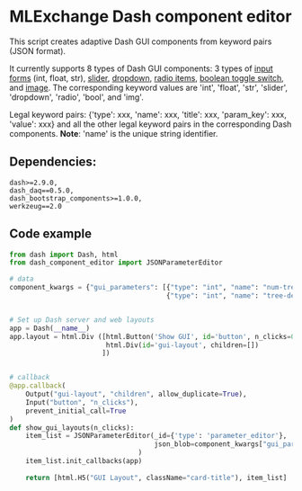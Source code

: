 # MLExchange Dash component editor
This script creates adaptive Dash GUI components from keyword pairs (JSON format).

It currently supports 8 types of Dash GUI components: 3 types of [input forms](https://dash-bootstrap-components.opensource.faculty.ai/docs/components/input/) (int, float, str), [slider](https://dash.plotly.com/dash-core-components/slider), [dropdown](https://dash.plotly.com/dash-core-components/dropdown), [radio items](https://dash.plotly.com/dash-core-components/radioitems), [boolean toggle switch](https://dash.plotly.com/dash-daq/toggleswitch), and [image](https://dash.plotly.com/dash-html-components/img). The corresponding keyword values are 'int', 'float', 'str', 'slider', 'dropdown', 'radio', 'bool', and 'img'.

Legal keyword pairs: {'type': xxx, 'name': xxx, 'title': xxx, 'param_key': xxx, 'value': xxx} and all the other legal keyword pairs in the corresponding Dash components. **Note**: 'name' is the unique string identifier.



## Dependencies:

```
dash>=2.9.0,
dash_daq==0.5.0,
dash_bootstrap_components>=1.0.0,
werkzeug==2.0
```


## Code example

```python
from dash import Dash, html
from dash_component_editor import JSONParameterEditor

# data
component_kwargs = {"gui_parameters": [{"type": "int", "name": "num-tree", "title": "Number of Trees", "param_key": "n_estimators", "value": "30"}, 
                                       {"type": "int", "name": "tree-depth", "title": "Tree Depth", "param_key": "max_depth", "value": "8"}]}


# Set up Dash server and web layouts
app = Dash(__name__)
app.layout = html.Div ([html.Button('Show GUI', id='button', n_clicks=0),
                        html.Div(id='gui-layout', children=[])
                       ])


# callback 
@app.callback(
    Output("gui-layout", "children", allow_duplicate=True),
    Input("button", "n_clicks"),
    prevent_initial_call=True
)
def show_gui_layouts(n_clicks):
    item_list = JSONParameterEditor(_id={'type': 'parameter_editor'},
                                    json_blob=component_kwargs["gui_parameters"],
                                )
    item_list.init_callbacks(app)
    
    return [html.H5("GUI Layout", className="card-title"), item_list]
```


